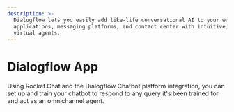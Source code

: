 ```yaml
---
description: >-
  Dialogflow lets you easily add like-life conversational AI to your websites,
  applications, messaging platforms, and contact center with intuitive, advanced
  virtual agents.
---
```


# Dialogflow App

Using Rocket.Chat and the Dialogflow Chatbot platform integration, you can set up and train your chatbot to respond to any query it's been trained for and act as an omnichannel agent.

